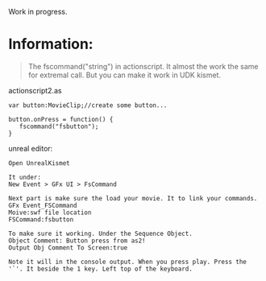 Work in progress.


# Information: #
> The fscommand("string") in actionscript. It almost the work the same for extremal call. But you can make it work in UDK kismet.


actionscript2.as
```
var button:MovieClip;//create some button...

button.onPress = function() {
   fscommand("fsbutton");
}
```

unreal editor:
```
Open UnrealKismet

It under:
New Event > GFx UI > FsCommand

Next part is make sure the load your movie. It to link your commands.
GFx Event_FSCommand
Moive:swf file location
FSCommand:fsbutton

To make sure it working. Under the Sequence Object.
Object Comment: Button press from as2!
Output Obj Comment To Screen:true

Note it will in the console output. When you press play. Press the '`'. It beside the 1 key. Left top of the keyboard.


```